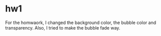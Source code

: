 # hw1
For the homwaork, I changed the background color, the bubble color and transparency. Also, I tried to make the bubble fade way.
